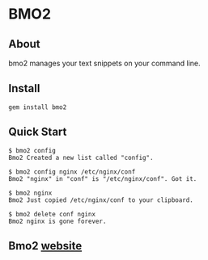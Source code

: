 # BMO2

## About

bmo2 manages your text snippets on your command line.



## Install

    gem install bmo2

## Quick Start

    $ bmo2 config
    Bmo2 Created a new list called "config".

    $ bmo2 config nginx /etc/nginx/conf
    Bmo2 "nginx" in "conf" is "/etc/nginx/conf". Got it.

    $ bmo2 nginx
    Bmo2 Just copied /etc/nginx/conf to your clipboard.

    $ bmo2 delete conf nginx
    Bmo2 nginx is gone forever.


## Bmo2 [website](http://bmo2.com)
